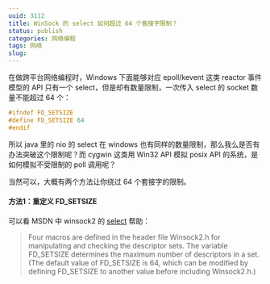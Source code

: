 ```yaml
---
uuid: 3112
title: WinSock 的 select 如何超过 64 个套接字限制？
status: publish
categories: 网络编程
tags: 网络
slug: 
---
```

在做跨平台网络编程时，Windows 下面能够对应 epoll/kevent 这类 reactor 事件模型的 API 只有一个 select，但是却有数量限制，一次传入 select 的 socket 数量不能超过 64 个：

```c
#ifndef FD_SETSIZE
#define FD_SETSIZE 64
#endif
```

所以 java 里的 nio 的 select 在 windows 也有同样的数量限制，那么我么是否有办法突破这个限制呢？而 cygwin 这类用 Win32 API 模拟 posix API 的系统，是如何模拟不受限制的 poll 调用呢？

当然可以，大概有两个方法让你绕过 64 个套接字的限制。

#### 方法1：重定义 FD_SETSIZE

可以看 MSDN 中 winsock2 的 [select](https://learn.microsoft.com/en-us/windows/win32/api/winsock2/nf-winsock2-select) 帮助：

> Four macros are defined in the header file Winsock2.h for manipulating and checking the descriptor sets. The variable FD_SETSIZE determines the maximum number of descriptors in a set. (The default value of FD_SETSIZE is 64, which can be modified by defining FD_SETSIZE to another value before including Winsock2.h.) 


